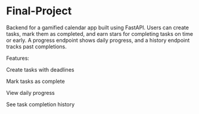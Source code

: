 # Final-Project

Backend for a gamified calendar app built using FastAPI. Users can create tasks, mark them as completed, and earn stars for completing tasks on time or early.  A progress endpoint shows daily progress, and a history endpoint tracks past completions.

Features: 

Create tasks with deadlines

Mark tasks as complete

View daily progress

See task completion history

